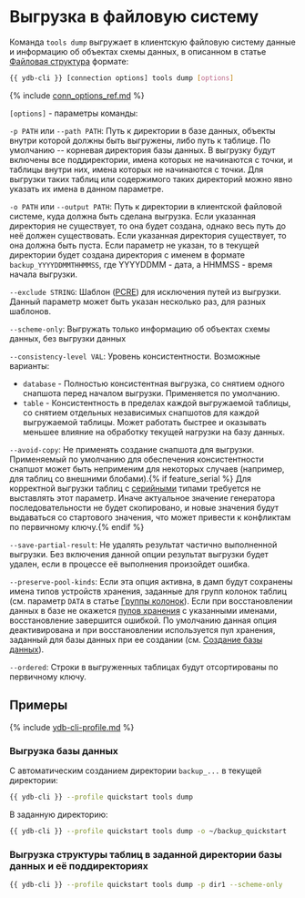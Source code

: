 # Выгрузка в файловую систему

Команда `tools dump` выгружает в клиентскую файловую систему данные и информацию об объектах схемы данных, в описанном в статье [Файловая структура](../file-structure.md) формате:

```bash
{{ ydb-cli }} [connection options] tools dump [options]
```

{% include [conn_options_ref.md](../../commands/_includes/conn_options_ref.md) %}

`[options]` - параметры команды:

`-p PATH` или `--path PATH`: Путь к директории в базе данных, объекты внутри которой должны быть выгружены, либо путь к таблице. По умолчанию -- корневая директория базы данных. В выгрузку будут включены все поддиректории, имена которых не начинаются с точки, и таблицы внутри них, имена которых не начинаются с точки. Для выгрузки таких таблиц или содержимого таких директорий можно явно указать их имена в данном параметре.

`-o PATH` или `--output PATH`: Путь к директории в клиентской файловой системе, куда должна быть сделана выгрузка. Если указанная директория не существует, то она будет создана, однако весь путь до неё должен существовать. Если указанная директория существует, то она должна быть пуста. Если параметр не указан, то в текущей директории будет создана директория с именем в формате `backup_YYYYDDMMTHHMMSS`, где YYYYDDMM - дата, а HHMMSS - время начала выгрузки.

`--exclude STRING`: Шаблон ([PCRE](https://www.pcre.org/original/doc/html/pcrepattern.html)) для исключения путей из выгрузки. Данный параметр может быть указан несколько раз, для разных шаблонов.

`--scheme-only`: Выгружать только информацию об объектах схемы данных, без выгрузки данных

`--consistency-level VAL`: Уровень консистентности. Возможные варианты:

- `database` - Полностью консистентная выгрузка, со снятием одного снапшота перед началом выгрузки. Применяется по умолчанию.
- `table` - Консистентность в пределах каждой выгружаемой таблицы, со снятием отдельных независимых снапшотов для каждой выгружаемой таблицы. Может работать быстрее и оказывать меньшее влияние на обработку текущей нагрузки на базу данных.

`--avoid-copy`: Не применять создание снапшота для выгрузки. Применяемый по умолчанию для обеспечения консистентности снапшот может быть неприменим для некоторых случаев (например, для таблиц со внешними блобами).{% if feature_serial %} Для корректной выгрузки таблиц с [серийными](../../../../yql/reference/types/serial.md) типами требуется не выставлять этот параметр. Иначе актуальное значение генератора последовательности не будет скопировано, и новые значения будут выдаваться со стартового значения, что может привести к конфликтам по первичному ключу.{% endif %}

`--save-partial-result`: Не удалять результат частично выполненной выгрузки. Без включения данной опции результат выгрузки будет удален, если в процессе её выполнения произойдет ошибка.

`--preserve-pool-kinds`: Если эта опция активна, в дамп будут сохранены имена типов устройств хранения, заданные для групп колонок таблиц (см. параметр `DATA` в статье [Группы колонок](https://ydb.tech/docs/ru/yql/reference/syntax/create_table/family)). Если при восстановлении данных в базе не окажется [пулов хранения](https://ydb.tech/docs/ru/concepts/glossary#storage-poolhttps://ydb.tech/docs/ru/concepts/glossary#storage-pool) с указанными именами, восстановление завершится ошибкой. По умолчанию данная опция деактивирована и при восстановлении используется пул хранения, заданный для базы данных при ее создании (см. [Создание базы данных](https://ydb.tech/docs/ru/devops/manual/initial-deployment#create-db)).

`--ordered`: Строки в выгруженных таблицах будут отсортированы по первичному ключу.

## Примеры

{% include [ydb-cli-profile.md](../../../../_includes/ydb-cli-profile.md) %}

### Выгрузка базы данных

С автоматическим созданием директории `backup_...` в текущей директории:

```bash
{{ ydb-cli }} --profile quickstart tools dump
```

В заданную директорию:

```bash
{{ ydb-cli }} --profile quickstart tools dump -o ~/backup_quickstart
```

### Выгрузка структуры таблиц в заданной директории базы данных и её поддиректориях

```bash
{{ ydb-cli }} --profile quickstart tools dump -p dir1 --scheme-only
```


